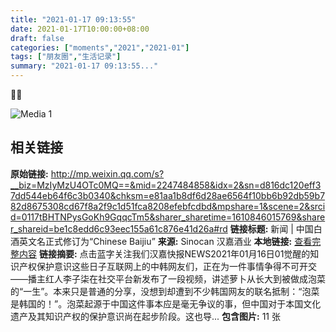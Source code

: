 ```yaml
---
title: "2021-01-17 09:13:55"
date: 2021-01-17T10:00:00+08:00
draft: false
categories: ["moments","2021","2021-01"]
tags: ["朋友圈","生活记录"]
summary: "2021-01-17 09:13:55..."
---
```


👏👏

![Media 1](/Moments/photos/2021-01-17/202101170913550.jpg)

## 相关链接

**原始链接:** http://mp.weixin.qq.com/s?__biz=MzIyMzU4OTc0MQ==&mid=2247484858&idx=2&sn=d816dc120eff37dd544eb64f6c3b0340&chksm=e81aa1b8df6d28ae6564f10bb6b92db59b782d8675308cd67f8a2f9c1d51fca8208efebfcdbd&mpshare=1&scene=2&srcid=0117tBHTNPysGoKh9GqqcTm5&sharer_sharetime=1610846015769&sharer_shareid=be1c8edd6c93eec155a61c876e41d26a#rd
**链接标题:** 新闻 | 中国白酒英文名正式修订为“Chinese Baijiu”
**来源:** Sinocan 汉嘉酒业
**本地链接:** [查看完整内容](/link_content/2021/01/2021-01-17/link_content/)
**链接摘要:** 点击蓝字关注我们汉嘉快报NEWS2021年01月16日01觉醒的知识产权保护意识这些日子互联网上的中韩网友们，正在为一件事情争得不可开交——播主红人李子柒在社交平台新发布了一段视频，讲述萝卜从长大到被做成泡菜的“一生”。本来只是普通的分享，没想到却遭到不少韩国网友的联名抵制：“泡菜是韩国的！”。泡菜起源于中国这件事本应是毫无争议的事，但中国对于本国文化遗产及其知识产权的保护意识尚在起步阶段。这也导...
**包含图片:** 11 张

